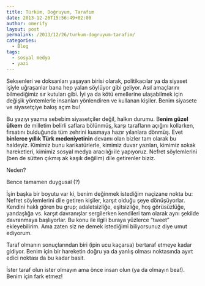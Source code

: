 ```yaml
---
title: Türküm, Doğruyum, Tarafım
date: 2013-12-26T15:56:49+02:00
author: omerify
layout: post
permalink: /2013/12/26/turkum-dogruyum-tarafim/
categories:
  - Blog
tags:
  - sosyal medya
  - yazi
---
```


Seksenleri ve doksanları yaşayan birisi olarak, politikacılar ya da siyaset işiyle uğraşanlar bana hep yalan söylüyor gibi geliyor. Asıl amaçlarını bilmediğimiz sır kutuları gibi. İyi ya da kötü emellerine ulaşabilmek için değişik yöntemlerle insanları yönlendiren ve kullanan kişiler. Benim siyasete ve siyasetçiye bakış açım bu!

Bu yazıyı yazma sebebim siyasetçiler değil, halkın durumu. B**enim güzel ülkem** de milletim belirli saflara bölünmüş, karşı tarafların açığını kollarken, fırsatını bulduğunda tüm zehrini kusmaya hazır yılanlara dönmüş. Evet **binlerce yıllık Türk medeniyetinin** devamı olan bizler tam olarak bu haldeyiz. Kimimiz bunu karikatürlerle, kimimiz duvar yazıları, kimimiz sokak hareketleri, kimimiz sosyal medya aracılığı ile yapıyoruz. Nefret söylemlerini (ben de sütten çıkmış ak kaşık değilim) dile getirenler biziz.

Neden?

Bence tamamen duygusal (?)

İşin başka bir boyutu var ki, benim değinmek istediğim naçizane nokta bu: Nefret söylemlerini dile getiren kişiler, karşıt olduğu şeye dönüşüyorlar. Kendini haklı gören bu grup; adaletsizliğe, eşitsizliğe, hoş görüsüzlüğe, yandaşlığa vs. karşıt davranışlar sergilerken kendileri tam olarak aynı şekilde davranmaya başlıyorlar. Bu konu ile ilgili buraya yüzlerce “tweet” ekleyebilirim. Ama zaten siz ne demek istediğimi biliyorsunuz diye umut ediyorum.

Taraf olmanın sonuçlarından biri (ipin ucu kaçarsa) bertaraf etmeye kadar gidiyor. Benim için bir hareketin doğru ya da yanlış olması noktasında ayırt edici noktası da bu kadar basit.

İster taraf olun ister olmayın ama önce insan olun (ya da olmayın bea!). Benim için fark etmez!